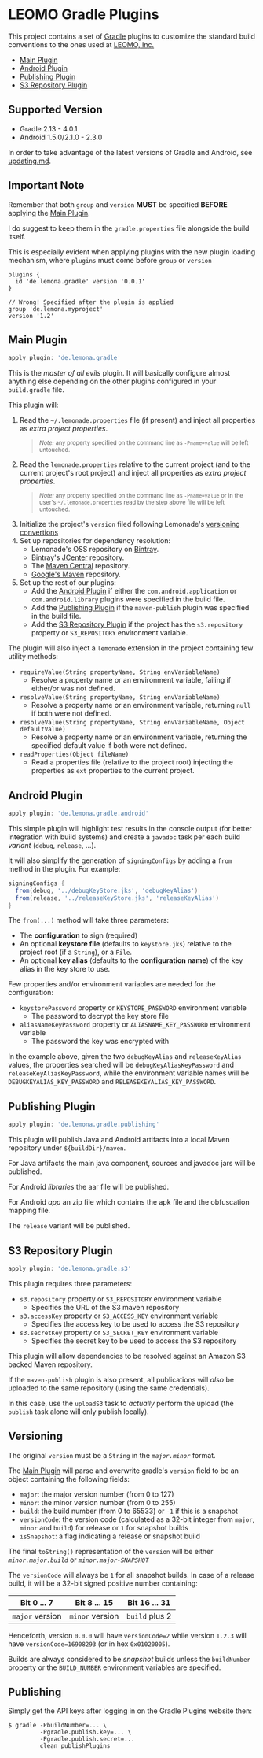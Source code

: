 LEOMO Gradle Plugins
===========================

This project contains a set of [Gradle](http://gradle.org/) plugins to
customize the standard build conventions to the ones used at
[LEOMO, Inc.](http://leomo.io/)

* [Main Plugin](#main-plugin)
* [Android Plugin](#android-plugin)
* [Publishing Plugin](#publishing-plugin)
* [S3 Repository Plugin](#s3-repository-plugin)

Supported Version
-----------------
* Gradle 2.13 - 4.0.1
* Android 1.5.0/2.1.0 - 2.3.0

In order to take advantage of the latest versions of Gradle and Android, see  [updating.md](updating.md).

Important Note
--------------

Remember that both `group` and `version` **MUST** be specified **BEFORE**
applying the [Main Plugin](#main-plugin).

I do suggest to keep them in the `gradle.properties` file alongside the build
itself.

This is especially evident when applying plugins with the new plugin loading
mechanism, where `plugins` must come before `group` or `version`

```
plugins {
  id 'de.lemona.gradle' version '0.0.1'
}

// Wrong! Specified after the plugin is applied
group 'de.lemona.myproject'
version '1.2'
```


Main Plugin
-----------

```groovy
apply plugin: 'de.lemona.gradle'
```

This is the _master of all evils_ plugin. It will basically configure almost
anything else depending on the other plugins configured in your `build.gradle`
file.

This plugin will:

1. Read the `~/.lemonade.properties` file (if present) and inject all properties
   as _extra project properties_.
   > <small>_Note:_ any property specified on the command line as `-Pname=value`
   > will be left untouched.</small>
2. Read the `lemonade.properties` relative to the current project (and to the
   current project's root project) and inject all properties as _extra project
   properties_.
   > <small>_Note:_ any property specified on the command line as `-Pname=value`
   > or in the user's `~/.lemonade.properties` read by the step above file will
   > be left untouched.</small>
3. Initialize the project's `version` filed following Lemonade's
   [versioning convertions](#versioning)
4. Set up repositories for dependency resolution:
   * Lemonade's OSS repository on [Bintray](https://bintray.com/lemonade/maven).
   * Bintray's [JCenter](https://bintray.com/lemonade/maven) repository.
   * The [Maven Central](http://search.maven.org/) repository.
   * [Google's Maven](https://maven.google.com/) repository.
5. Set up the rest of our plugins:
   * Add the [Android Plugin](#android-plugin) if either the
     `com.android.application` or `com.android.library` plugins were specified
     in the build file.
   * Add the [Publishing Plugin](#publishing-plugin) if the `maven-publish`
     plugin was specified in the build file.
   * Add the [S3 Repository Plugin](#s3-repository-plugin) if the project has
     the `s3.repository` property or `S3_REPOSITORY` environment variable.

The plugin will also inject a `lemonade` extension in the project containing
few utility methods:

* `requireValue(String propertyName, String envVariableName)`
  * Resolve a property name or an environment variable, failing if either/or
    was not defined.
* `resolveValue(String propertyName, String envVariableName)`
  * Resolve a property name or an environment variable, returning `null` if
    both were not defined.
* `resolveValue(String propertyName, String envVariableName, Object defaultValue)`
  * Resolve a property name or an environment variable, returning the specified
    default value if both were not defined.
* `readProperties(Object fileName)`
  * Read a properties file (relative to the project root) injecting the
    properties as `ext` properties to the current project.


Android Plugin
--------------

```groovy
apply plugin: 'de.lemona.gradle.android'
```

This simple plugin will highlight test results in the console output (for
better integration with build systems) and create a `javadoc` task per each
build _variant_ (`debug`, `release`, ...).

It will also simplify the generation of `signingConfigs` by adding a `from`
method in the plugin. For example:

```groovy
signingConfigs {
  from(debug, '../debugKeyStore.jks', 'debugKeyAlias')
  from(release, '../releaseKeyStore.jks', 'releaseKeyAlias')
}
```

The `from(...)` method will take three parameters:

* The **configuration** to sign (required)
* An optional **keystore file** (defaults to `keystore.jks`) relative to the
  project root (if a `String`), or a `File`.
* An optional **key alias** (defaults to the **configuration name**) of the
  key alias in the key store to use.

Few properties and/or environment variables are needed for the configuration:

* `keystorePassword` property or `KEYSTORE_PASSWORD` environment variable
  * The password to decrypt the key store file
* `aliasNameKeyPassword` property or `ALIASNAME_KEY_PASSWORD` environment variable
  * The password the key was encrypted with

In the example above, given the two `debugKeyAlias` and `releaseKeyAlias`
values, the properties searched will be `debugKeyAliasKeyPassword` and
`releaseKeyAliasKeyPassword`, while the environment variable names will be
`DEBUGKEYALIAS_KEY_PASSWORD` and `RELEASEKEYALIAS_KEY_PASSWORD`.



Publishing Plugin
-----------------

```groovy
apply plugin: 'de.lemona.gradle.publishing'
```

This plugin will publish Java and Android artifacts into a local Maven
repository under `${buildDir}/maven`.

For Java artifacts the main java component, sources and javadoc jars will
be published.

For Android _libraries_ the aar file will be published.

For Android _app_ an zip file which contains the apk file and the obfuscation mapping file.

The `release` variant will be published.

S3 Repository Plugin
--------------------

```groovy
apply plugin: 'de.lemona.gradle.s3'
```

This plugin requires three parameters:

* `s3.repository` property or `S3_REPOSITORY` environment variable
  * Specifies the URL of the S3 maven repository
* `s3.accessKey` property or `S3_ACCESS_KEY` environment variable
  * Specifies the access key to be used to access the S3 repository
* `s3.secretKey` property or `S3_SECRET_KEY` environment variable
  * Specifies the secret key to be used to access the S3 repository

This plugin will allow dependencies to be resolved against an Amazon S3
backed Maven repository.

If the `maven-publish` plugin is also present, all publications will *also*
be uploaded to the same repository (using the same credentials).

In this case, use the `uploadS3` task to _actually_ perform the upload (the
`publish` task alone will only publish locally).


Versioning
----------

The original `version` must be a `String` in the _`major.minor`_ format.

The [Main Plugin](#main-plugin) will parse and overwrite gradle's `version`
field to be an object containing the following fields:

* `major`: the major version number (from 0 to 127)
* `minor`: the minor version number (from 0 to 255)
* `build`: the build number (from 0 to 65533) or `-1` if this is a snapshot
* `versionCode`: the version code (calculated as a 32-bit integer from `major`,
  `minor` and `build`) for release or `1` for snapshot builds
* `isSnapshot`: a flag indicating a release or snapshot build

The final `toString()` representation of the `version` will be either
_`minor.major.build`_ or _`minor.major-SNAPSHOT`_

The `versionCode` will always be `1` for all snapshot builds. In case of a
release build, it will be a 32-bit signed positive number containing:

|   Bit 0 ... 7   |   Bit 8 ... 15   |  Bit 16 ... 31  |
|:---------------:|:----------------:|:---------------:|
| `major` version | `minor`  version | `build`  plus 2 |

Henceforth, version `0.0.0` will have `versionCode=2` while version `1.2.3`
will have `versionCode=16908293` (or in hex `0x01020005`).

Builds are always considered to be _snapshot_ builds unless the `buildNumber`
property or the `BUILD_NUMBER` environment variables are specified.

Publishing
----------

Simply get the API keys after logging in on the Gradle Plugins website then:

```console
$ gradle -PbuildNumber=... \
         -Pgradle.publish.key=... \
         -Pgradle.publish.secret=...
         clean publishPlugins
```
